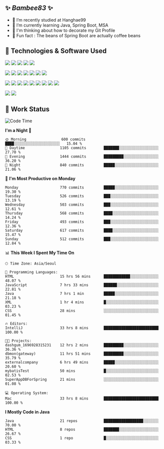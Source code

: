 ##  ✨ _Bambee83_ ✨ 

- 🔭 I’m recently studied at Hanghae99
- 🌱 I’m currently learning Java, Spring Boot, MSA
- 🤔 I'm thinking about how to decorate my Git Profile
- 🪹 Fun fact : The beans of Spring Boot are actually coffee beans 

<!-- - 💬 Ask me about ...
- 📫 How to reach me: ...
- 😄 Pronouns: ...
- 👯 I’m looking to collaborate on ...-->

## 🔧  Technologies & Software Used

<img src="https://img.shields.io/badge/Java-007396?style=flat-round&logo=OpenJDK&logoColor=white"/> <img src="https://img.shields.io/badge/Spring-6DB33F?style=flat-round&logo=spring&logoColor=white"/>   <img src="https://img.shields.io/badge/SpringBoot-6DB33F?style=flat-round&logo=springboot&logoColor=white"/>  <img src="https://img.shields.io/badge/SpringSecurity-6DB33F?style=flat-round&logo=SpringSecurity&logoColor=white"/>   <img src="https://img.shields.io/badge/JSON Web Token-000000?style=flat-round&logo=JSON Web Tokens&logoColor=white"/> 

<img src="https://img.shields.io/badge/github-181717?style=flat-round&logo=github&logoColor=white"/> <img src="https://img.shields.io/badge/git-F05032?style=flat-round&logo=git&logoColor=white"/> <img src="https://img.shields.io/badge/githubactions-2088FF?style=flat-round&logo=githubactions&logoColor=white"/>  <img src="https://img.shields.io/badge/Gradle-02303A?style=flat-round&logo=Gradle&logoColor=white"/>  <img src="https://img.shields.io/badge/IntelliJIDEA-000000?style=flat-round&logo=IntelliJIDEA&logoColor=white"/>  <img src="https://img.shields.io/badge/Postman-FF6C37?style=flat-round&logo=Postman&logoColor=white"/>  <img src="https://img.shields.io/badge/Sourcetree-0052CC?style=flat-round&logo=Sourcetree&logoColor=white"/>

<img src="https://img.shields.io/badge/AmazonS3-569A31?style=flat-round&logo=AmazonS3&logoColor=white"/>  <img src="https://img.shields.io/badge/AmazonEC2-FF9900?style=flat-round&logo=AmazonEC2&logoColor=white"/>  <img src="https://img.shields.io/badge/AmazonRDS-527FFF?style=flat-round&logo=AmazonRDS&logoColor=white"/>  <img src="https://img.shields.io/badge/MySQL-4479A1?style=flat-round&logo=MySQL&logoColor=white"/>  <img src="https://img.shields.io/badge/MongoDB-47A248?style=flat-round&logo=MongoDB&logoColor=white"/> <img src="https://img.shields.io/badge/Ubuntu-E95420?style=flat-round&logo=Ubuntu&logoColor=white"/> <img src="https://img.shields.io/badge/FileZilla-BF0000?style=flat-round&logo=filezilla&logoColor=white"/> <img src="https://img.shields.io/badge/Notion-000000?style=flat-round&logo=Notion&logoColor=white"/> <img src="https://img.shields.io/badge/Slack-F06A6A?style=flat-round&logo=slack&logoColor=white"/>

<img src="https://img.shields.io/badge/AmazonCloudfront-3693F3?style=flat-round&logo=iCloud&logoColor=white"/> <img src="https://img.shields.io/badge/ApacheJMeter-D22128?style=flat-round&logo=apachejmeter&logoColor=white"/> 
 
<!-- Markdown lang
[![Bambee83 Badge](https://img.shields.io/badge/Bambee83'blog-4A154B.svg?&style=for-the-badge&logo=Bloglovin&link=https://blog.naver.com/bambee83)](https://blog.naver.com/bambee83)
## 🚀  GitHub stats & Top Langs
[![Bambee83's GitHub stats-Dark](https://github-readme-stats.vercel.app/api?username=bambee83&show_icons=true&theme=dark#gh-dark-mode-only)]((https://github.com/bambee83/github-readme-stats#gh-dark-mode-only))
![Top Langs-Dark](https://github-readme-stats.vercel.app/api/top-langs/?username=bambee83&layout=compact&theme=dark#gh-dark-mode-only)
## 🐳   Project
[mini project - SeoulCulturePort](https://github.com/event-information)
[clone coding - Instaclone](https://github.com/instaclone8)
[final project - emotrak](https://github.com/EmoTrak)
[![bambee83's wakatime stats](https://github-readme-stats.vercel.app/api/wakatime?username=bambee83)]
 -->
## 🐳 Work Status
<!--START_SECTION:waka-->
![Code Time](http://img.shields.io/badge/Code%20Time-394%20hrs%2018%20mins-blue)

**I'm a Night 🦉** 

```text
🌞 Morning                600 commits         ████░░░░░░░░░░░░░░░░░░░░░   15.04 % 
🌆 Daytime                1105 commits        ███████░░░░░░░░░░░░░░░░░░   27.70 % 
🌃 Evening                1444 commits        █████████░░░░░░░░░░░░░░░░   36.20 % 
🌙 Night                  840 commits         █████░░░░░░░░░░░░░░░░░░░░   21.06 % 
```
📅 **I'm Most Productive on Monday** 

```text
Monday                   770 commits         █████░░░░░░░░░░░░░░░░░░░░   19.30 % 
Tuesday                  526 commits         ███░░░░░░░░░░░░░░░░░░░░░░   13.19 % 
Wednesday                503 commits         ███░░░░░░░░░░░░░░░░░░░░░░   12.61 % 
Thursday                 568 commits         ████░░░░░░░░░░░░░░░░░░░░░   14.24 % 
Friday                   493 commits         ███░░░░░░░░░░░░░░░░░░░░░░   12.36 % 
Saturday                 617 commits         ████░░░░░░░░░░░░░░░░░░░░░   15.47 % 
Sunday                   512 commits         ███░░░░░░░░░░░░░░░░░░░░░░   12.84 % 
```


📊 **This Week I Spent My Time On** 

```text
🕑︎ Time Zone: Asia/Seoul

💬 Programming Languages: 
HTML                     15 hrs 56 mins      ████████████░░░░░░░░░░░░░   48.07 % 
JavaScript               7 hrs 33 mins       ██████░░░░░░░░░░░░░░░░░░░   22.81 % 
Java                     7 hrs 1 min         █████░░░░░░░░░░░░░░░░░░░░   21.18 % 
XML                      1 hr 4 mins         █░░░░░░░░░░░░░░░░░░░░░░░░   03.23 % 
CSS                      28 mins             ░░░░░░░░░░░░░░░░░░░░░░░░░   01.45 % 

🔥 Editors: 
IntelliJ                 33 hrs 8 mins       █████████████████████████   100.00 % 

🐱‍💻 Projects: 
dashgum_1696928315231    12 hrs 2 mins       █████████░░░░░░░░░░░░░░░░   36.36 % 
dbmon(gateway)           11 hrs 51 mins      █████████░░░░░░░░░░░░░░░░   35.79 % 
externalcompany          6 hrs 49 mins       █████░░░░░░░░░░░░░░░░░░░░   20.60 % 
mybatisTest              50 mins             █░░░░░░░░░░░░░░░░░░░░░░░░   02.53 % 
SuperAppDBForSpring      21 mins             ░░░░░░░░░░░░░░░░░░░░░░░░░   01.08 % 

💻 Operating System: 
Mac                      33 hrs 8 mins       █████████████████████████   100.00 % 
```

**I Mostly Code in Java** 

```text
Java                     21 repos            ██████████████████░░░░░░░   70.00 % 
HTML                     8 repos             ███████░░░░░░░░░░░░░░░░░░   26.67 % 
CSS                      1 repo              █░░░░░░░░░░░░░░░░░░░░░░░░   03.33 % 
```




<!--END_SECTION:waka-->
